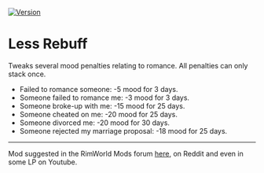 [![Version](https://img.shields.io/badge/Rimworld-A17-violet.svg)](http://rimworldgame.com/)
# Less Rebuff
Tweaks several mood penalties relating to romance. All penalties can only stack once.

* Failed to romance someone: -5 mood for 3 days.
* Someone failed to romance me: -3 mood for 3 days.
* Someone broke-up with me: -15 mood for 25 days.
* Someone cheated on me: -20 mood for 25 days.
* Someone divorced me: -20 mood for 30 days.
* Someone rejected my marriage proposal: -18 mood for 25 days.

________________________________________________________

Mod suggested in the RimWorld Mods forum [here](https://ludeon.com/forums/index.php?topic=21733.msg236105), on Reddit and even in some LP on Youtube.
